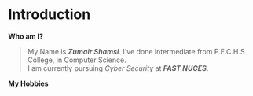# Introduction
**Who am I?**
> My Name is ***Zumair Shamsi***. I've done intermediate from P.E.C.H.S College, in Computer Science.\
> I am currently pursuing _Cyber Security_ at **_FAST NUCES_**.

**My Hobbies**
